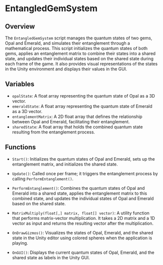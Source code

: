 # EntangledGemSystem

## Overview
The `EntangledGemSystem` script manages the quantum states of two gems, Opal and Emerald, and simulates their entanglement through a mathematical process. This script initializes the quantum states of both gems, applies an entanglement matrix to combine their states into a shared state, and updates their individual states based on the shared state during each frame of the game. It also provides visual representations of the states in the Unity environment and displays their values in the GUI.

## Variables

- `opalState`: A float array representing the quantum state of Opal as a 3D vector.
- `emeraldState`: A float array representing the quantum state of Emerald as a 3D vector.
- `entanglementMatrix`: A 2D float array that defines the relationship between Opal and Emerald, facilitating their entanglement.
- `sharedState`: A float array that holds the combined quantum state resulting from the entanglement process.

## Functions

- `Start()`: Initializes the quantum states of Opal and Emerald, sets up the entanglement matrix, and initializes the shared state.
  
- `Update()`: Called once per frame; it triggers the entanglement process by calling `PerformEntanglement()`.

- `PerformEntanglement()`: Combines the quantum states of Opal and Emerald into a shared state, applies the entanglement matrix to this combined state, and updates the individual states of Opal and Emerald based on the shared state.

- `MatrixMultiply(float[,] matrix, float[] vector)`: A utility function that performs matrix-vector multiplication. It takes a 2D matrix and a 1D vector as input and returns the resulting vector after the multiplication.

- `OnDrawGizmos()`: Visualizes the states of Opal, Emerald, and the shared state in the Unity editor using colored spheres when the application is playing.

- `OnGUI()`: Displays the current quantum states of Opal, Emerald, and the shared state as labels in the Unity GUI.